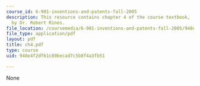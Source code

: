 ```yaml
---
course_id: 6-901-inventions-and-patents-fall-2005
description: This resource contains chapter 4 of the course textbook, 'Create or Perish',
  by Dr. Robert Rines.
file_location: /coursemedia/6-901-inventions-and-patents-fall-2005/948e4f2df61c89becad7c5b8f4a3fb51_ch4.pdf
file_type: application/pdf
layout: pdf
title: ch4.pdf
type: course
uid: 948e4f2df61c89becad7c5b8f4a3fb51

---
```

None